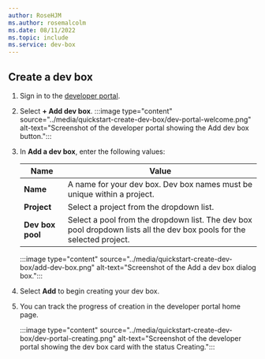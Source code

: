```yaml
---
author: RoseHJM
ms.author: rosemalcolm
ms.date: 08/11/2022
ms.topic: include
ms.service: dev-box
---
```


## Create a dev box

1. Sign in to the [developer portal](https://aka.ms/devbox-portal).

2. Select **+ Add dev box**.
   :::image type="content" source="../media/quickstart-create-dev-box/dev-portal-welcome.png" alt-text="Screenshot of the developer portal showing the Add dev box button.":::

3. In **Add a dev box**, enter the following values:

   |Name|Value|
   |----|----|
   |**Name**|A name for your dev box. Dev box names must be unique within a project.|
   |**Project**|Select a project from the dropdown list. |
   |**Dev box pool**|Select a pool from the dropdown list. The dev box pool dropdown lists all the dev box pools for the selected project. |
 
   :::image type="content" source="../media/quickstart-create-dev-box/add-dev-box.png" alt-text="Screenshot of the Add a dev box dialog box.":::

4. Select **Add** to begin creating your dev box. 

5. You can track the progress of creation in the developer portal home page. 

   :::image type="content" source="../media/quickstart-create-dev-box/dev-portal-creating.png" alt-text="Screenshot of the developer portal showing the dev box card with the status Creating.":::